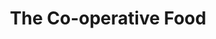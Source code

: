 ---
title: "The Co-operative Food"
url: /barnard-castle/the-co-operative-food-chapel-row/
shop: supermarket
---